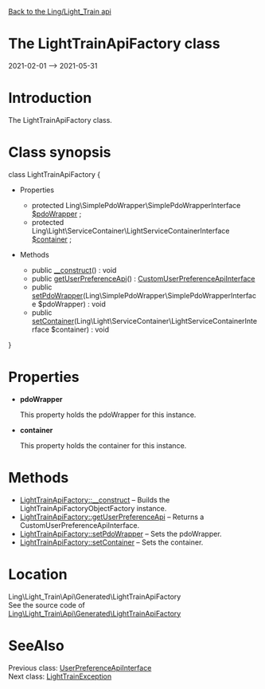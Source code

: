 [Back to the Ling/Light_Train api](https://github.com/lingtalfi/Light_Train/blob/master/doc/api/Ling/Light_Train.md)



The LightTrainApiFactory class
================
2021-02-01 --> 2021-05-31






Introduction
============

The LightTrainApiFactory class.



Class synopsis
==============


class <span class="pl-k">LightTrainApiFactory</span>  {

- Properties
    - protected Ling\SimplePdoWrapper\SimplePdoWrapperInterface [$pdoWrapper](#property-pdoWrapper) ;
    - protected Ling\Light\ServiceContainer\LightServiceContainerInterface [$container](#property-container) ;

- Methods
    - public [__construct](https://github.com/lingtalfi/Light_Train/blob/master/doc/api/Ling/Light_Train/Api/Generated/LightTrainApiFactory/__construct.md)() : void
    - public [getUserPreferenceApi](https://github.com/lingtalfi/Light_Train/blob/master/doc/api/Ling/Light_Train/Api/Generated/LightTrainApiFactory/getUserPreferenceApi.md)() : [CustomUserPreferenceApiInterface](https://github.com/lingtalfi/Light_Train/blob/master/doc/api/Ling/Light_Train/Api/Custom/Interfaces/CustomUserPreferenceApiInterface.md)
    - public [setPdoWrapper](https://github.com/lingtalfi/Light_Train/blob/master/doc/api/Ling/Light_Train/Api/Generated/LightTrainApiFactory/setPdoWrapper.md)(Ling\SimplePdoWrapper\SimplePdoWrapperInterface $pdoWrapper) : void
    - public [setContainer](https://github.com/lingtalfi/Light_Train/blob/master/doc/api/Ling/Light_Train/Api/Generated/LightTrainApiFactory/setContainer.md)(Ling\Light\ServiceContainer\LightServiceContainerInterface $container) : void

}




Properties
=============

- <span id="property-pdoWrapper"><b>pdoWrapper</b></span>

    This property holds the pdoWrapper for this instance.
    
    

- <span id="property-container"><b>container</b></span>

    This property holds the container for this instance.
    
    



Methods
==============

- [LightTrainApiFactory::__construct](https://github.com/lingtalfi/Light_Train/blob/master/doc/api/Ling/Light_Train/Api/Generated/LightTrainApiFactory/__construct.md) &ndash; Builds the LightTrainApiFactoryObjectFactory instance.
- [LightTrainApiFactory::getUserPreferenceApi](https://github.com/lingtalfi/Light_Train/blob/master/doc/api/Ling/Light_Train/Api/Generated/LightTrainApiFactory/getUserPreferenceApi.md) &ndash; Returns a CustomUserPreferenceApiInterface.
- [LightTrainApiFactory::setPdoWrapper](https://github.com/lingtalfi/Light_Train/blob/master/doc/api/Ling/Light_Train/Api/Generated/LightTrainApiFactory/setPdoWrapper.md) &ndash; Sets the pdoWrapper.
- [LightTrainApiFactory::setContainer](https://github.com/lingtalfi/Light_Train/blob/master/doc/api/Ling/Light_Train/Api/Generated/LightTrainApiFactory/setContainer.md) &ndash; Sets the container.





Location
=============
Ling\Light_Train\Api\Generated\LightTrainApiFactory<br>
See the source code of [Ling\Light_Train\Api\Generated\LightTrainApiFactory](https://github.com/lingtalfi/Light_Train/blob/master/Api/Generated/LightTrainApiFactory.php)



SeeAlso
==============
Previous class: [UserPreferenceApiInterface](https://github.com/lingtalfi/Light_Train/blob/master/doc/api/Ling/Light_Train/Api/Generated/Interfaces/UserPreferenceApiInterface.md)<br>Next class: [LightTrainException](https://github.com/lingtalfi/Light_Train/blob/master/doc/api/Ling/Light_Train/Exception/LightTrainException.md)<br>
